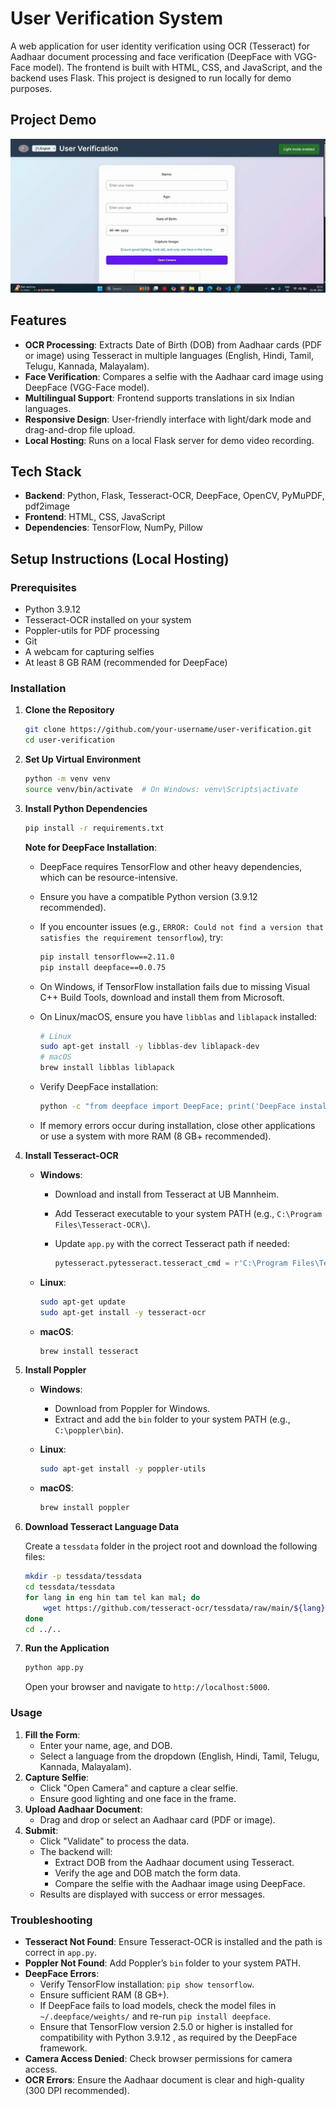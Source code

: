 # User Verification System

A web application for user identity verification using OCR (Tesseract) for Aadhaar document processing and face verification (DeepFace with VGG-Face model). The frontend is built with HTML, CSS, and JavaScript, and the backend uses Flask. This project is designed to run locally for demo purposes.

## Project Demo
[![Watch the video](Images/zynga_demo.png)](https://drive.google.com/file/d/1LAnRKmG2w-VC1YOrQRLsYU5VfX5CuzBT/view)

## Features

- **OCR Processing**: Extracts Date of Birth (DOB) from Aadhaar cards (PDF or image) using Tesseract in multiple languages (English, Hindi, Tamil, Telugu, Kannada, Malayalam).
- **Face Verification**: Compares a selfie with the Aadhaar card image using DeepFace (VGG-Face model).
- **Multilingual Support**: Frontend supports translations in six Indian languages.
- **Responsive Design**: User-friendly interface with light/dark mode and drag-and-drop file upload.
- **Local Hosting**: Runs on a local Flask server for demo video recording.

## Tech Stack

- **Backend**: Python, Flask, Tesseract-OCR, DeepFace, OpenCV, PyMuPDF, pdf2image
- **Frontend**: HTML, CSS, JavaScript
- **Dependencies**: TensorFlow, NumPy, Pillow

## Setup Instructions (Local Hosting)

### Prerequisites

- Python 3.9.12
- Tesseract-OCR installed on your system
- Poppler-utils for PDF processing
- Git
- A webcam for capturing selfies
- At least 8 GB RAM (recommended for DeepFace)

### Installation

1. **Clone the Repository**

   ```bash
   git clone https://github.com/your-username/user-verification.git
   cd user-verification
   ```

2. **Set Up Virtual Environment**

   ```bash
   python -m venv venv
   source venv/bin/activate  # On Windows: venv\Scripts\activate
   ```

3. **Install Python Dependencies**

   ```bash
   pip install -r requirements.txt
   ```

   **Note for DeepFace Installation**:

   - DeepFace requires TensorFlow and other heavy dependencies, which can be resource-intensive.

   - Ensure you have a compatible Python version (3.9.12 recommended).

   - If you encounter issues (e.g., `ERROR: Could not find a version that satisfies the requirement tensorflow`), try:

     ```bash
     pip install tensorflow==2.11.0
     pip install deepface==0.0.75
     ```

   - On Windows, if TensorFlow installation fails due to missing Visual C++ Build Tools, download and install them from Microsoft.

   - On Linux/macOS, ensure you have `libblas` and `liblapack` installed:

     ```bash
     # Linux
     sudo apt-get install -y libblas-dev liblapack-dev
     # macOS
     brew install libblas liblapack
     ```

   - Verify DeepFace installation:

     ```bash
     python -c "from deepface import DeepFace; print('DeepFace installed')"
     ```

   - If memory errors occur during installation, close other applications or use a system with more RAM (8 GB+ recommended).

4. **Install Tesseract-OCR**

   - **Windows**:

     - Download and install from Tesseract at UB Mannheim.

     - Add Tesseract executable to your system PATH (e.g., `C:\Program Files\Tesseract-OCR\`).

     - Update `app.py` with the correct Tesseract path if needed:

       ```python
       pytesseract.pytesseract.tesseract_cmd = r'C:\Program Files\Tesseract-OCR\tesseract.exe'
       ```

   - **Linux**:

     ```bash
     sudo apt-get update
     sudo apt-get install -y tesseract-ocr
     ```

   - **macOS**:

     ```bash
     brew install tesseract
     ```

5. **Install Poppler**

   - **Windows**:

     - Download from Poppler for Windows.
     - Extract and add the `bin` folder to your system PATH (e.g., `C:\poppler\bin`).

   - **Linux**:

     ```bash
     sudo apt-get install -y poppler-utils
     ```

   - **macOS**:

     ```bash
     brew install poppler
     ```

6. **Download Tesseract Language Data**

   Create a `tessdata` folder in the project root and download the following files:

   ```bash
   mkdir -p tessdata/tessdata
   cd tessdata/tessdata
   for lang in eng hin tam tel kan mal; do
       wget https://github.com/tesseract-ocr/tessdata/raw/main/${lang}.traineddata
   done
   cd ../..
   ```

7. **Run the Application**

   ```bash
   python app.py
   ```

   Open your browser and navigate to `http://localhost:5000`.

### Usage

1. **Fill the Form**:
   - Enter your name, age, and DOB.
   - Select a language from the dropdown (English, Hindi, Tamil, Telugu, Kannada, Malayalam).
2. **Capture Selfie**:
   - Click "Open Camera" and capture a clear selfie.
   - Ensure good lighting and one face in the frame.
3. **Upload Aadhaar Document**:
   - Drag and drop or select an Aadhaar card (PDF or image).
4. **Submit**:
   - Click "Validate" to process the data.
   - The backend will:
     - Extract DOB from the Aadhaar document using Tesseract.
     - Verify the age and DOB match the form data.
     - Compare the selfie with the Aadhaar image using DeepFace.
   - Results are displayed with success or error messages.

### Troubleshooting

- **Tesseract Not Found**: Ensure Tesseract-OCR is installed and the path is correct in `app.py`.
- **Poppler Not Found**: Add Poppler’s `bin` folder to your system PATH.
- **DeepFace Errors**:
  - Verify TensorFlow installation: `pip show tensorflow`.
  - Ensure sufficient RAM (8 GB+).
  - If DeepFace fails to load models, check the model files in `~/.deepface/weights/` and re-run `pip install deepface`.
  - Ensure that TensorFlow version 2.5.0 or higher is installed for compatibility with Python 3.9.12 , as required by the DeepFace framework.
- **Camera Access Denied**: Check browser permissions for camera access.
- **OCR Errors**: Ensure the Aadhaar document is clear and high-quality (300 DPI recommended).

